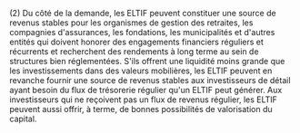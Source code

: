 (2) Du côté de la demande, les ELTIF peuvent constituer une source de revenus stables pour les organismes de gestion des retraites, les compagnies d'assurances, les fondations, les municipalités et d'autres entités qui doivent honorer des engagements financiers réguliers et récurrents et recherchent des rendements à long terme au sein de structures bien réglementées. S'ils offrent une liquidité moins grande que les investissements dans des valeurs mobilières, les ELTIF peuvent en revanche fournir une source de revenus stables aux investisseurs de détail ayant besoin du flux de trésorerie régulier qu'un ELTIF peut générer. Aux investisseurs qui ne reçoivent pas un flux de revenus régulier, les ELTIF peuvent aussi offrir, à terme, de bonnes possibilités de valorisation du capital.